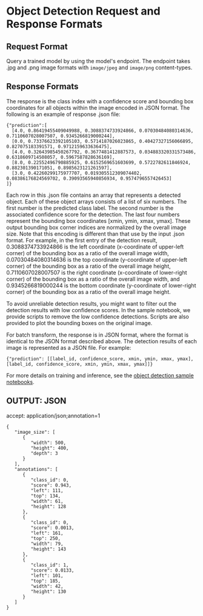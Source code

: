 # Object Detection Request and Response Formats<a name="object-detection-in-formats"></a>

## Request Format<a name="object-detection-json"></a>

Query a trained model by using the model's endpoint\. The endpoint takes \.jpg and \.png image formats with `image/jpeg` and `image/png` content\-types\.

## Response Formats<a name="object-detection-recordio"></a>

The response is the class index with a confidence score and bounding box coordinates for all objects within the image encoded in JSON format\. The following is an example of response \.json file:

```
{"prediction":[
  [4.0, 0.86419455409049988, 0.3088374733924866, 0.07030484080314636, 0.7110607028007507, 0.9345266819000244],
  [0.0, 0.73376623392105103, 0.5714187026023865, 0.40427327156066895, 0.827075183391571, 0.9712159633636475],
  [4.0, 0.32643985450267792, 0.3677481412887573, 0.034883320331573486, 0.6318609714508057, 0.5967587828636169],
  [8.0, 0.22552496790885925, 0.6152569651603699, 0.5722782611846924, 0.882301390171051, 0.8985623121261597],
  [3.0, 0.42260299175977707, 0.019305512309074402, 0.08386176824569702, 0.39093565940856934, 0.9574796557426453]
]}
```

Each row in this \.json file contains an array that represents a detected object\. Each of these object arrays consists of a list of six numbers\. The first number is the predicted class label\. The second number is the associated confidence score for the detection\. The last four numbers represent the bounding box coordinates \[xmin, ymin, xmax, ymax\]\. These output bounding box corner indices are normalized by the overall image size\. Note that this encoding is different than that use by the input \.json format\. For example, in the first entry of the detection result, 0\.3088374733924866 is the left coordinate \(x\-coordinate of upper\-left corner\) of the bounding box as a ratio of the overall image width, 0\.07030484080314636 is the top coordinate \(y\-coordinate of upper\-left corner\) of the bounding box as a ratio of the overall image height, 0\.7110607028007507 is the right coordinate \(x\-coordinate of lower\-right corner\) of the bounding box as a ratio of the overall image width, and 0\.9345266819000244 is the bottom coordinate \(y\-coordinate of lower\-right corner\) of the bounding box as a ratio of the overall image height\. 

To avoid unreliable detection results, you might want to filter out the detection results with low confidence scores\. In the sample notebook, we provide scripts to remove the low confidence detections\. Scripts are also provided to plot the bounding boxes on the original image\.

For batch transform, the response is in JSON format, where the format is identical to the JSON format described above\. The detection results of each image is represented as a JSON file\. For example:

```
{"prediction": [[label_id, confidence_score, xmin, ymin, xmax, ymax], [label_id, confidence_score, xmin, ymin, xmax, ymax]]}
```

For more details on training and inference, see the [object detection sample notebooks](https://github.com/awslabs/amazon-sagemaker-examples/tree/master/introduction_to_amazon_algorithms/object_detection_pascalvoc_coco)\.

## OUTPUT: JSON<a name="object-detection-output-json"></a>

accept: application/json;annotation=1

```
{
   "image_size": [
      {
         "width": 500,
         "height": 400,
         "depth": 3
      }
   ],
   "annotations": [
      {
         "class_id": 0,
         "score": 0.943,
         "left": 111,
         "top": 134,
         "width": 61,
         "height": 128
      },
      {
         "class_id": 0,
         "score": 0.0013,
         "left": 161,
         "top": 250,
         "width": 79,
         "height": 143
      },
      {
         "class_id": 1,
         "score": 0.0133,
         "left": 101,
         "top": 185,
         "width": 42,
         "height": 130
      }
   ]
}
```